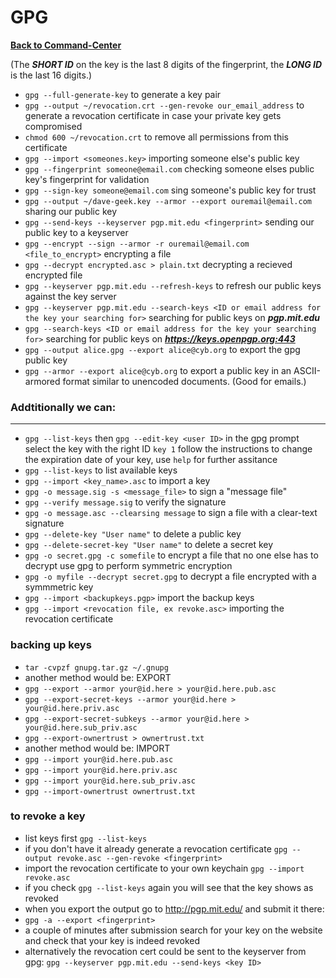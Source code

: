 # GPG

**[Back to Command-Center](https://github.com/codetorok/command-center/blob/master/README.md)**

(The ***SHORT ID*** on the key is the last 8 digits of the fingerprint, the ***LONG ID*** is the last 16 digits.)
* `gpg --full-generate-key` to generate a key pair
* `gpg --output ~/revocation.crt --gen-revoke our_email_address` to generate a revocation certificate in case your private key gets compromised
* `chmod 600 ~/revocation.crt` to remove all permissions from this certificate
* `gpg --import <someones.key>` importing someone else's public key
* `gpg --fingerprint someone@email.com` checking someone elses public key's fingerprint for validation
* `gpg --sign-key someone@email.com` sing someone's public key for trust
* `gpg --output ~/dave-geek.key --armor --export ouremail@email.com` sharing our public key
* `gpg --send-keys --keyserver pgp.mit.edu <fingerprint>` sending our public key to a keyserver
* `gpg --encrypt --sign --armor -r ouremail@email.com <file_to_encrypt>` encrypting a file
* `gpg --decrypt encrypted.asc > plain.txt` decrypting a recieved encrypted file
* `gpg --keyserver pgp.mit.edu --refresh-keys` to refresh our public keys against the key server
* `gpg --keyserver pgp.mit.edu --search-keys <ID or email address for the key your searching for>` searching for public keys on ***pgp.mit.edu***
* `gpg --search-keys <ID or email address for the key your searching for>` searching for public keys on ***https://keys.openpgp.org:443***
* `gpg --output alice.gpg --export alice@cyb.org` to export the gpg public key
* `gpg --armor --export alice@cyb.org` to export a public key in an ASCII-armored format similar to unencoded documents. (Good for emails.)

### Addtitionally we can:

****
* `gpg --list-keys` then `gpg --edit-key <user ID>` in the gpg prompt select the key with the right ID `key 1` follow the instructions to change the expiration date of your key, use `help` for further assitance
* `gpg --list-keys` to list available keys
* `gpg --import <key_name>.asc` to import a key
* `gpg -o message.sig -s <message_file>` to sign a "message file"
* `gpg --verify message.sig` to verify the signature
* `gpg -o message.asc --clearsing message` to sign a file with a clear-text signature
* `gpg --delete-key "User name"` to delete a public key
* `gpg --delete-secret-key "User name"` to delete a secret key
* `gpg -o secret.gpg -c somefile` to encrypt a file that no one else has to decrypt use gpg to perform symmetric encryption
* `gpg -o myfile --decrypt secret.gpg` to decrypt a file encrypted with a symmmetric key
* `gpg --import <backupkeys.pgp>` import the backup keys
* `gpg --import <revocation file, ex revoke.asc>` importing the revocation certificate

### backing up keys
* `tar -cvpzf gnupg.tar.gz ~/.gnupg`
* another method would be: EXPORT
* `gpg --export --armor your@id.here > your@id.here.pub.asc`
* `gpg --export-secret-keys --armor your@id.here > your@id.here.priv.asc`
* `gpg --export-secret-subkeys --armor your@id.here > your@id.here.sub_priv.asc`
* `gpg --export-ownertrust > ownertrust.txt`
* another method would be: IMPORT
* `gpg --import your@id.here.pub.asc`
* `gpg --import your@id.here.priv.asc`
* `gpg --import your@id.here.sub_priv.asc`
* `gpg --import-ownertrust ownertrust.txt`

### to revoke a key

* list keys first `gpg --list-keys`
* if you don't have it already generate a revocation certificate `gpg --output revoke.asc --gen-revoke <fingerprint>`
* import the revocation certificate to your own keychain `gpg --import revoke.asc`
* if you check `gpg --list-keys` again you will see that the key shows as revoked
* when you export the output go to http://pgp.mit.edu/ and submit it there:
* `gpg -a --export <fingerprint>`
* a couple of minutes after submission search for your key on the website and check that your key is indeed revoked
* alternatively the revocation cert could be sent to the keyserver from gpg: `gpg --keyserver pgp.mit.edu --send-keys <key ID>`


